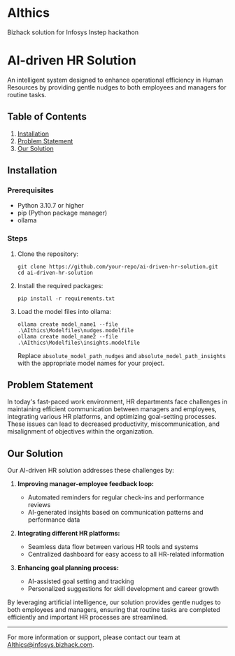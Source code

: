 # AIthics
Bizhack solution for Infosys Instep hackathon

# AI-driven HR Solution

An intelligent system designed to enhance operational efficiency in Human Resources by providing gentle nudges to both employees and managers for routine tasks.

## Table of Contents
1. [Installation](#installation)
2. [Problem Statement](#problem-statement)
3. [Our Solution](#our-solution)

## Installation

### Prerequisites
- Python 3.10.7 or higher
- pip (Python package manager)
- ollama

### Steps

1. Clone the repository:
   ```
   git clone https://github.com/your-repo/ai-driven-hr-solution.git
   cd ai-driven-hr-solution
   ```

2. Install the required packages:
   ```
   pip install -r requirements.txt
   ```

3. Load the model files into ollama:
   ```
   ollama create model_name1 --file .\AIthics\Modelfiles\nudges.modelfile
   ollama create model_name2 --file .\AIthics\Modelfiles\insights.modelfile
   ```
   Replace `absolute_model_path_nudges` and `absolute_model_path_insights` with the appropriate model names for your project.

## Problem Statement

In today's fast-paced work environment, HR departments face challenges in maintaining efficient communication between managers and employees, integrating various HR platforms, and optimizing goal-setting processes. These issues can lead to decreased productivity, miscommunication, and misalignment of objectives within the organization.

## Our Solution

Our AI-driven HR solution addresses these challenges by:

1. **Improving manager-employee feedback loop:**
   - Automated reminders for regular check-ins and performance reviews
   - AI-generated insights based on communication patterns and performance data

2. **Integrating different HR platforms:**
   - Seamless data flow between various HR tools and systems
   - Centralized dashboard for easy access to all HR-related information

3. **Enhancing goal planning process:**
   - AI-assisted goal setting and tracking
   - Personalized suggestions for skill development and career growth

By leveraging artificial intelligence, our solution provides gentle nudges to both employees and managers, ensuring that routine tasks are completed efficiently and important HR processes are streamlined.

---

For more information or support, please contact our team at AIthics@infosys.bizhack.com.
